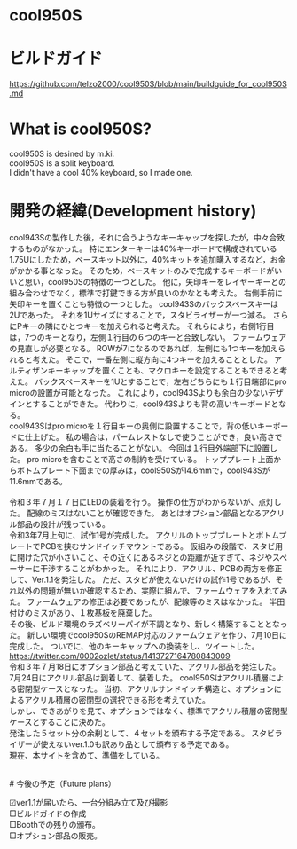 # cool950S
# ビルドガイド<br>
https://github.com/telzo2000/cool950S/blob/main/buildguide_for_cool950S.md

# What is cool950S?

cool950S is desined by m.ki.
<br>
cool950S is a split keyboard.
<br>
I didn't have a cool 40% keyboard, so I made one.
<br>

# 開発の経緯(Development history)<br>
cool943Sの製作した後，それに合うようなキーキャップを探したが，中々合致するものがなかった。
特にエンターキーは40%キーボードで構成されている1.75Uにしたため，ベースキット以外に，40%キットを追加購入するなど，お金がかかる事となった。
そのため，ベースキットのみで完成するキーボードがいいと思い，cool950Sの特徴の一つとした。
他に，矢印キーをレイヤーキーとの組み合わせでなく，標準で打鍵できる方が良いのかなとも考えた。
右側手前に矢印キーを置くことも特徴の一つとした。
cool943Sのバックスペースキーは2Uであった。
それを1Uサイズにすることで，スタビライザーが一つ減る。
さらにPキーの隣にひとつキーを加えられると考えた。
それらにより，右側1行目は，7つのキーとなり，左側１行目の６つのキーと合致しない。
ファームウェアの見直しが必要となる。
ROWが7になるのであれば，左側にも1つキーを加えられると考えた。
そこで，一番左側に縦方向に4つキーを加えることとした。
アルティザンキーキャップを置くことも、マクロキーを設定することもできると考えた。
バックスペースキーを1Uとすることで，左右どちらにも１行目端部にpro microの設置が可能となった。
これにより，cool943Sよりも余白の少ないデザインとすることができた。
代わりに，cool943Sよりも背の高いキーボードとなる。<br>
cool943Sはpro microを１行目キーの奥側に設置することで，背の低いキーボードに仕上げた。
私の場合は，パームレストなしで使うことができ，良い高さである。
多少の余白も手に当たることがない。
今回は１行目外端部下に設置した。
pro microを含むことで高さの制約を受けている。
トッププレート上面からボトムプレート下面までの厚みは，cool950Sが14.6mmで，cool943Sが11.6mmである。<br>
<br>
令和３年７月１７日にLEDの装着を行う。
操作の仕方がわからないが、点灯した。
配線のミスはないことが確認できた。
あとはオプション部品となるアクリル部品の設計が残っている。<br>
令和3年7月上旬に、試作1号が完成した。
アクリルのトッププレートとボトムプレートでPCBを挟むサンドイッチマウントである。
仮組みの段階で、スタビ用に開けた穴が小さいこと、その近くにあるネジとの距離が近すぎて、ネジやスペーサーに干渉することがわかった。
それにより、アクリル、PCBの両方を修正して、Ver.1.1を発注した。
ただ、スタビが使えないだけの試作1号であるが、それ以外の問題が無いか確認するため、実際に組んで、ファームウェアを入れてみた。
ファームウェアの修正は必要であったが、配線等のミスはなかった。
半田付けのミスがあり、１枚基板を廃棄した。<br>
その後、ビルド環境のラズベリーパイが不調となり、新しく構築することとなった。
新しい環境でcool950SのREMAP対応のファームウェアを作り、7月10日に完成した。
ついでに、他のキーキャップへの換装をし、ツイートした。<br>
https://twitter.com/0002ozlet/status/1413727164780843009
<br>
令和３年７月18日にオプション部品と考えていた、アクリル部品を発注した。<br>
7月24日にアクリル部品は到着して、装着した。
cool950Sはアクリル積層による密閉型ケースとなった。
当初、アクリルサンドイッチ構造と、オプションによるアクリル積層の密閉型の選択できる形を考えていた。<br>
しかし、できあがりを見て、オプションではなく、標準でアクリル積層の密閉型ケースとすることに決めた。<br>
発注した５セット分の余剰として、４セットを頒布する予定である。
スタビライザーが使えないver.1.0も訳あり品として頒布する予定である。<br>
現在、本サイトを含めて、準備をしている。

<br>
# 今後の予定（Future plans）

☑︎ver1.1が届いたら、一台分組み立て及び撮影<br>
□ビルドガイドの作成<br>
□Boothでの残りの頒布。<br>
□オプション部品の販売。<br>
<br><br>

